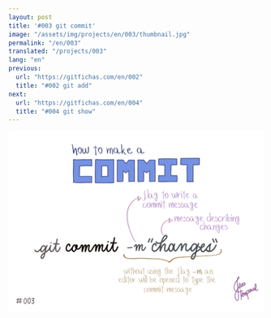 ```yaml
---
layout: post
title: '#003 git commit'
image: "/assets/img/projects/en/003/thumbnail.jpg"
permalink: "/en/003"
translated: "/projects/003"
lang: "en"
previous:
  url: "https://gitfichas.com/en/002"
  title: "#002 git add"
next:
  url: "https://gitfichas.com/en/004"
  title: "#004 git show"
---
```


<img src="/assets/img/projects/en/003/full.jpg">
